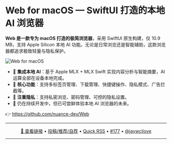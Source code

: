 Web for macOS — SwiftUI 打造的本地 AI 浏览器
===

**Web 是一款专为 macOS 打造的极简浏览器**，采用 SwiftUI 原生构建，仅 10.9 MB，支持 Apple Silicon 本地 AI 功能。无论是日常浏览还是智能辅助，这款浏览器都追求极致轻量与隐私保护。

![Web for macOS](https://github.com/user-attachments/assets/a235a08d-174f-4f41-8326-90a5a22ba2df)

* 🧠 **集成本地 AI**：基于 Apple MLX + MLX Swift 实现内容分析与智能摘要，AI 运算全部在设备本地完成。
* 🧭 **核心功能**：支持多标签页管理、下载管理、快捷键操作、隐私模式、广告拦截等。
* 🔐 **注重隐私**：支持私密浏览、密码管理、可控的隐私设置。
* 🧪 仍在持续开发中，但已可尝鲜体验本地 AI 浏览器的未来。

👉 https://github.com/nuance-dev/Web

---

<p align="center">
<a href="https://github.com/nuance-dev/Web" target="_blank">🔗 查看链接</a> • 
<a href="https://github.com/jaywcjlove/quick-rss/issues/new/choose" target="_blank">投稿/推荐/自荐</a> • 
<a href="https://wangchujiang.com/quick-rss/feeds/index.html" target="_blank">Quick RSS</a> • 
<a href="https://github.com/jaywcjlove/quick-rss/issues/177" target="_blank">#177</a> • 
<a href="https://github.com/jaywcjlove" target="_blank">@jaywcjlove</a>
</p>

---
    